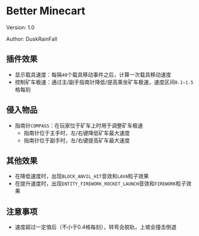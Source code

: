 # Better Minecart
Version: 1.0

Author: DuskRainFall
## 插件效果
- 显示载具速度：每隔`40`个载具移动事件之后，计算一次载具移动速度
- 控制矿车极速：通过主/副手指南针降低/提高乘坐矿车极速，速度区间`0.1~1.5`格每刻
## 侵入物品
- 指南针`COMPASS`：在玩家位于矿车上时用于调整矿车极速
  - 指南针位于主手时，左/右键降低矿车最大速度
  - 指南针位于副手时，左/右键提高矿车最大速度
## 其他效果
- 在降低速度时，出现`BLOCK_ANVIL_HIT`音效和`LAVA`粒子效果
- 在提升速度时，出现`ENTITY_FIREWORK_ROCKET_LAUNCH`音效和`FIREWORK`粒子效果
## 注意事项
- 速度超过一定值后（不小于0.4格每刻），转弯会脱轨，上坡会撞击倒退